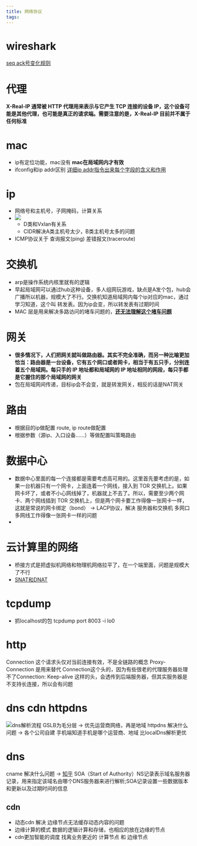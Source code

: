 ```yaml
---
title: 网络协议
tags:
---
```


# wireshark
[seq ack号变化规则](https://segmentfault.com/a/1190000016375111)

# 代理
**X-Real-IP 通常被 HTTP 代理用来表示与它产生 TCP 连接的设备 IP，这个设备可能是其他代理，也可能是真正的请求端。需要注意的是，X-Real-IP 目前并不属于任何标准**


<!-- more -->
# mac
* ip有定位功能，mac没有 **mac在局域网内才有效**
* ifconfig和ip addr区别 [详细ip addr指令出来每个字段的含义和作用](https://time.geekbang.org/column/article/7772)

# ip
* 网络号和主机号，子网掩码，计算关系
* ![](https://static001.geekbang.org/resource/image/0b/9e/0b32d6e35ff0bbc5d46cfb87f6669d9e.jpg)
   * D类和Vxlan有关系
   * CIDR解决A类主机号太少，B类主机号太多的问题
* ICMP协议关于 查询报文(ping) 差错报文(traceroute) 

# 交换机
* arp是操作系统内核里就有的逻辑
* 早起局域网可以通过hub这种设备，多人组网玩游戏，缺点是A发个包，hub会广播所以机器，规模大了不行。交换机知道局域网内每个ip对应的mac，通过学习知道，这个叫 转发表。因为ip会变，所以转发表有过期时间
* MAC 层是用来解决多路访问的堵车问题的，**[还无法理解这个堵车问题](https://time.geekbang.org/column/article/8094)**


# 网关
* **很多情况下，人们把网关就叫做路由器。其实不完全准确，而另一种比喻更加恰当：路由器是一台设备，它有五个网口或者网卡，相当于有五只手，分别连着五个局域网。每只手的 IP 地址都和局域网的 IP 地址相同的网段，每只手都是它握住的那个局域网的网关**
* 包在局域网间传递，目标ip会不会变，就是转发网关，相反的话是NAT网关

# 路由
* 根据目的ip做配置 route, ip route做配置
* 根据参数（源ip、入口设备……）等做配置叫策略路由

# 数据中心
* 数据中心里面的每一个连接都是需要考虑高可用的。这里首先要考虑的是，如果一台机器只有一个网卡，上面连着一个网线，接入到 TOR 交换机上。如果网卡坏了，或者不小心网线掉了，机器就上不去了。所以，需要至少两个网卡、两个网线插到 TOR 交换机上，但是两个网卡要工作得像一张网卡一样，这就是常说的网卡绑定（bond） -> LACP协议，解决 服务器和交换机 多网口多网线工作得像一张网卡一样的问题
* 

# 云计算里的网络
* 桥接方式是把虚拟机网络和物理机网络拉平了，在一个端里面，问题是规模大了不行
* [SNAT和DNAT](https://segmentfault.com/q/1010000002389520)


# tcpdump
* 抓localhost的包 tcpdump port 8003 -i lo0

# http 
Connection 这个请求头仅对当前连接有效，不是全链路的概念
Proxy-Connection 是用来替代 Connection这个头的，因为有些很老的代理服务器处理不了Connection: Keep-alive 这样的头，会透传到后端服务器，但其实服务器是不支持长连接，所以会有问题

# dns cdn httpdns
![dns解析流程](https://static001.geekbang.org/resource/image/56/d1/569ddad1a0c5a5f60341fbe023b47cd1.jpg)
GSLB为毛分层 -> 优先运营商网络，再是地域
httpdns 解决什么问题 -> 各个公司自建 手机端知道手机是哪个运营商、地域 比localDns解析更优

# dns
cname 解决什么问题 -> [知乎](https://www.zhihu.com/question/22916306) 
SOA（Start of Authority）NS记录表示域名服务器记录，用来指定该域名由哪个DNS服务器来进行解析;SOA记录设置一些数据版本和更新以及过期时间的信息
 
## cdn
* 动态cdn 解决 边缘节点无法缓存动态内容的问题
 * 边缘计算的模式 数据的逻辑计算和存储，也相应的放在边缘的节点
 * cdn更加智能的调度 找离业务更近的 计算节点 和 边缘节点
